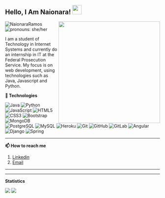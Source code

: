 <h2>Hello, I Am Naionara! <img src="https://raw.githubusercontent.com/aemmadi/aemmadi/master/wave.gif" width="30px"></h2>
<img align='right' src="https://i.pinimg.com/originals/4a/48/0d/4a480da3587cd62b24880c3dbb126083.jpg" width="330">

<img src="https://komarev.com/ghpvc/?username=NaionaraRamos" alt="NaionaraRamos" /> <img src="https://img.shields.io/badge/Pronouns-She%2FHer-green" alt="pronouns: she/her" />


I am a student of Technology in Internet Systems and currently do an internship in IT at the Federal Prosecution Service. My focus is on web development, using technologies such as Java, Javascript and Python.

<strong>🔭 Technologies</strong>

![Java](https://img.shields.io/badge/-java-E34A86?style=flat-square&logo=java)
![Python](https://img.shields.io/badge/-Python-black?style=flat-square&logo=Python)
![JavaScript](https://img.shields.io/badge/-JavaScript-black?style=flat-square&logo=javascript)
![HTML5](https://img.shields.io/badge/-HTML5-E34F26?style=flat-square&logo=html5&logoColor=white)
![CSS3](https://img.shields.io/badge/-CSS3-1572B6?style=flat-square&logo=css3)
![Bootstrap](https://img.shields.io/badge/-Bootstrap-563D7C?style=flat-square&logo=bootstrap)
![MongoDB](https://img.shields.io/badge/-MongoDB-black?style=flat-square&logo=mongodb)
![PostgreSQL](https://img.shields.io/badge/-PostgreSQL-336791?style=flat-square&logo=postgresql)
![MySQL](https://img.shields.io/badge/-MySQL-black?style=flat-square&logo=mysql)
![Heroku](https://img.shields.io/badge/-Heroku-430098?style=flat-square&logo=heroku)
![Git](https://img.shields.io/badge/-Git-black?style=flat-square&logo=git)
![GitHub](https://img.shields.io/badge/-GitHub-181717?style=flat-square&logo=github)
![GitLab](https://img.shields.io/badge/-GitLab-FCA121?style=flat-square&logo=gitlab)
![Angular](https://img.shields.io/badge/-Angular-e83030?style=flat-square&logo=angular)
![Django](https://img.shields.io/badge/-Django-113B92?style=flat-square&logo=Django)
![Spring](https://img.shields.io/badge/-Spring-c0e5b3?style=flat-square&logo=spring)


<hr>

<strong>📫 How to reach me </strong>
   
   1. [Linkedin](https://www.linkedin.com/in/naionara-ramos-de-maceda-46036b174/)
   2. [Email](mailto:nramosmaceda@gmail.com) 
   
   
<hr>

<!-- <strong>⚡ Fun facts</strong>
   
   - I speak fluent German :100:
   - I have a dog called Mel :dog:
   - I love very very much [guilhermesoterio](https://github.com/guilhermesoterio) :heart: :heart: :heart:
   - I have stone heart

-->


<hr>

<strong>Statistics</strong>
<br>

<p tex-Align="center">
  <img src="https://github-readme-stats.vercel.app/api?username=NaionaraRamos&show_icons=true&theme=gruvbox">
  <img src="https://github-readme-stats.vercel.app/api/top-langs/?username=NaionaraRamos&layout=compact&theme=gruvbox">
 </p>
